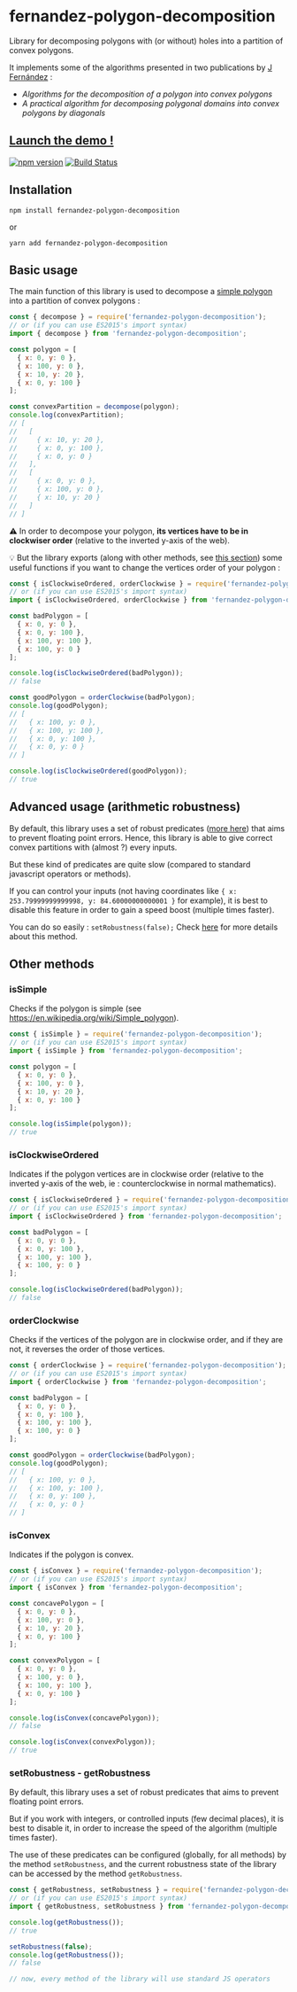 # fernandez-polygon-decomposition

Library for decomposing polygons with (or without) holes into a partition of convex polygons.

It implements some of the algorithms presented in two publications by [J Fernández](http://www.um.es/geloca/gio/josemain.html) :
* _Algorithms for the decomposition of a polygon into convex polygons_
* _A practical algorithm for decomposing polygonal domains into convex polygons by diagonals_

[Launch the demo !](https://louis-t.github.io/fernandez-polygon-decomposition/)
---

[![npm version](https://badge.fury.io/js/fernandez-polygon-decomposition.svg)](https://www.npmjs.com/package/fernandez-polygon-decomposition)
[![Build Status](https://travis-ci.org/Louis-T/fernandez-polygon-decomposition.svg?branch=master)](https://travis-ci.org/Louis-T/fernandez-polygon-decomposition)

## Installation

```
npm install fernandez-polygon-decomposition
``` 
or 
```
yarn add fernandez-polygon-decomposition
```

## Basic usage

The main function of this library is used to decompose a [simple polygon](#issimple) into a partition of convex polygons :

```javascript
const { decompose } = require('fernandez-polygon-decomposition');
// or (if you can use ES2015's import syntax)
import { decompose } from 'fernandez-polygon-decomposition';

const polygon = [
  { x: 0, y: 0 },
  { x: 100, y: 0 },
  { x: 10, y: 20 },
  { x: 0, y: 100 }
];

const convexPartition = decompose(polygon);
console.log(convexPartition);
// [
//   [ 
//     { x: 10, y: 20 },
//     { x: 0, y: 100 },
//     { x: 0, y: 0 }
//   ],
//   [
//     { x: 0, y: 0 },
//     { x: 100, y: 0 },
//     { x: 10, y: 20 }
//   ]
// ]
```
:warning: In order to decompose your polygon, **its vertices have to be in clockwiser order** (relative to the inverted y-axis of the web).

:bulb: But the library exports (along with other methods, see [this section](#other-methods)) some useful functions if you want to change the vertices order of your polygon :

```javascript
const { isClockwiseOrdered, orderClockwise } = require('fernandez-polygon-decomposition');
// or (if you can use ES2015's import syntax)
import { isClockwiseOrdered, orderClockwise } from 'fernandez-polygon-decomposition';

const badPolygon = [
  { x: 0, y: 0 },
  { x: 0, y: 100 },
  { x: 100, y: 100 }, 
  { x: 100, y: 0 }
];

console.log(isClockwiseOrdered(badPolygon));
// false

const goodPolygon = orderClockwise(badPolygon);
console.log(goodPolygon);
// [
//   { x: 100, y: 0 },
//   { x: 100, y: 100 }, 
//   { x: 0, y: 100 },
//   { x: 0, y: 0 }
// ]

console.log(isClockwiseOrdered(goodPolygon));
// true
```

## Advanced usage (arithmetic robustness)

By default, this library uses a set of robust predicates ([more here](https://github.com/mikolalysenko/robust-arithmetic-notes)) that aims to prevent floating point errors.
Hence, this library is able to give correct convex partitions with (almost ?) every inputs.

But these kind of predicates are quite slow (compared to standard javascript operators or methods).

If you can control your inputs (not having coordinates like `{ x: 253.79999999999998, y: 84.60000000000001 }` for example), it is best to disable this feature in order to gain a speed boost (multiple times faster).

You can do so easily : `setRobustness(false);`
Check [here](#setrobustness---getrobustness) for more details about this method.



## Other methods

### isSimple

Checks if the polygon is simple (see https://en.wikipedia.org/wiki/Simple_polygon).
```javascript
const { isSimple } = require('fernandez-polygon-decomposition');
// or (if you can use ES2015's import syntax)
import { isSimple } from 'fernandez-polygon-decomposition';

const polygon = [
  { x: 0, y: 0 }, 
  { x: 100, y: 0 }, 
  { x: 10, y: 20 }, 
  { x: 0, y: 100 }
];

console.log(isSimple(polygon));
// true
```

### isClockwiseOrdered

Indicates if the polygon vertices are in clockwise order (relative to the inverted y-axis of the web, ie : counterclockwise in normal mathematics).

```javascript
const { isClockwiseOrdered } = require('fernandez-polygon-decomposition');
// or (if you can use ES2015's import syntax)
import { isClockwiseOrdered } from 'fernandez-polygon-decomposition';

const badPolygon = [
  { x: 0, y: 0 },
  { x: 0, y: 100 },
  { x: 100, y: 100 }, 
  { x: 100, y: 0 }
];

console.log(isClockwiseOrdered(badPolygon));
// false
```

### orderClockwise

Checks if the vertices of the polygon are in clockwise order, and if they are not, it reverses the order of those vertices.

```javascript
const { orderClockwise } = require('fernandez-polygon-decomposition');
// or (if you can use ES2015's import syntax)
import { orderClockwise } from 'fernandez-polygon-decomposition';

const badPolygon = [
  { x: 0, y: 0 },
  { x: 0, y: 100 },
  { x: 100, y: 100 }, 
  { x: 100, y: 0 }
];

const goodPolygon = orderClockwise(badPolygon);
console.log(goodPolygon);
// [
//   { x: 100, y: 0 },
//   { x: 100, y: 100 }, 
//   { x: 0, y: 100 },
//   { x: 0, y: 0 }
// ]
```

### isConvex

Indicates if the polygon is convex.

```javascript
const { isConvex } = require('fernandez-polygon-decomposition');
// or (if you can use ES2015's import syntax)
import { isConvex } from 'fernandez-polygon-decomposition';

const concavePolygon = [
  { x: 0, y: 0 }, 
  { x: 100, y: 0 }, 
  { x: 10, y: 20 }, 
  { x: 0, y: 100 }
];

const convexPolygon = [
  { x: 0, y: 0 },
  { x: 100, y: 0 },
  { x: 100, y: 100 }, 
  { x: 0, y: 100 }
];

console.log(isConvex(concavePolygon));
// false

console.log(isConvex(convexPolygon));
// true
```


### setRobustness - getRobustness

By default, this library uses a set of robust predicates that aims to prevent floating point errors.

But if you work with integers, or controlled inputs (few decimal places), it is best to disable it, in order to increase the speed of the algorithm (multiple times faster).

The use of these predicates can be configured (globally, for all methods) by the method `setRobustness`, and the current robustness state of the library can be accessed by the method `getRobustness`.

```javascript
const { getRobustness, setRobustness } = require('fernandez-polygon-decomposition');
// or (if you can use ES2015's import syntax)
import { getRobustness, setRobustness } from 'fernandez-polygon-decomposition';

console.log(getRobustness());
// true

setRobustness(false);
console.log(getRobustness());
// false

// now, every method of the library will use standard JS operators
```

